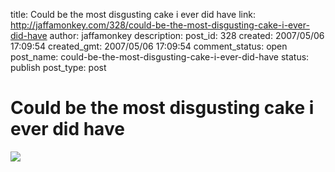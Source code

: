 title: Could be the most disgusting cake i ever did have
link: http://jaffamonkey.com/328/could-be-the-most-disgusting-cake-i-ever-did-have
author: jaffamonkey
description: 
post_id: 328
created: 2007/05/06 17:09:54
created_gmt: 2007/05/06 17:09:54
comment_status: open
post_name: could-be-the-most-disgusting-cake-i-ever-did-have
status: publish
post_type: post

# Could be the most disgusting cake i ever did have

![](http://www.jaffamonkey.co.uk/images/jaffaslice.png)